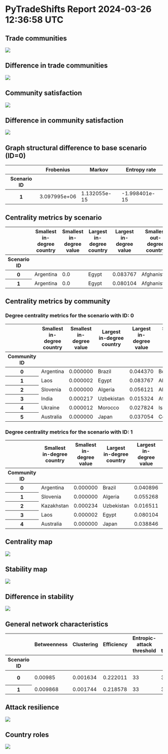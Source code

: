 # PyTradeShifts Report 2024-03-26 12:36:58 UTC

  

## Trade communities

![](figs/trade_communities.png)

## Difference in trade communities

![](figs/community_diff.png)

## Community satisfaction

![](figs/community_satisfaction.png)

## Difference in community satisfaction

![](figs/community_satisfaction_diff.png)

## Graph structural difference to base scenario (ID=0)

<table class="dataframe" data-border="1">
<thead>
<tr class="header" style="text-align: center;">
<th></th>
<th>Frobenius</th>
<th>Markov</th>
<th>Entropy rate</th>
</tr>
<tr class="odd">
<th>Scenario ID</th>
<th></th>
<th></th>
<th></th>
</tr>
</thead>
<tbody>
<tr class="odd">
<th>1</th>
<td>3.097995e+06</td>
<td>1.132055e-15</td>
<td>-1.998401e-15</td>
</tr>
</tbody>
</table>

## Centrality metrics by scenario

<table class="dataframe" data-border="1">
<thead>
<tr class="header" style="text-align: center;">
<th></th>
<th>Smallest in-degree country</th>
<th>Smallest in-degree value</th>
<th>Largest in-degree country</th>
<th>Largest in-degree value</th>
<th>Smallest out-degree country</th>
<th>Smallest out-degree value</th>
<th>Largest out-degree country</th>
<th>Largest out-degree value</th>
</tr>
<tr class="odd">
<th>Scenario ID</th>
<th></th>
<th></th>
<th></th>
<th></th>
<th></th>
<th></th>
<th></th>
<th></th>
</tr>
</thead>
<tbody>
<tr class="odd">
<th>0</th>
<td>Argentina</td>
<td>0.0</td>
<td>Egypt</td>
<td>0.083767</td>
<td>Afghanistan</td>
<td>0.0</td>
<td>Russia</td>
<td>0.250466</td>
</tr>
<tr class="even">
<th>1</th>
<td>Argentina</td>
<td>0.0</td>
<td>Egypt</td>
<td>0.080104</td>
<td>Afghanistan</td>
<td>0.0</td>
<td>Russia</td>
<td>0.233300</td>
</tr>
</tbody>
</table>

## Centrality metrics by community

### Degree centrality metrics for the scenario with ID: 0

<table class="dataframe" data-border="1">
<thead>
<tr class="header" style="text-align: center;">
<th></th>
<th>Smallest in-degree country</th>
<th>Smallest in-degree value</th>
<th>Largest in-degree country</th>
<th>Largest in-degree value</th>
<th>Smallest out-degree country</th>
<th>Smallest out-degree value</th>
<th>Largest out-degree country</th>
<th>Largest out-degree value</th>
</tr>
<tr class="odd">
<th>Community ID</th>
<th></th>
<th></th>
<th></th>
<th></th>
<th></th>
<th></th>
<th></th>
<th></th>
</tr>
</thead>
<tbody>
<tr class="odd">
<th>0</th>
<td>Argentina</td>
<td>0.000000</td>
<td>Brazil</td>
<td>0.044370</td>
<td>Bolivia</td>
<td>0.0</td>
<td>Argentina</td>
<td>0.069987</td>
</tr>
<tr class="even">
<th>1</th>
<td>Laos</td>
<td>0.000002</td>
<td>Egypt</td>
<td>0.083767</td>
<td>Albania</td>
<td>0.0</td>
<td>Russia</td>
<td>0.250466</td>
</tr>
<tr class="odd">
<th>2</th>
<td>Slovenia</td>
<td>0.000000</td>
<td>Algeria</td>
<td>0.056121</td>
<td>Algeria</td>
<td>0.0</td>
<td>France</td>
<td>0.113239</td>
</tr>
<tr class="even">
<th>3</th>
<td>India</td>
<td>0.000217</td>
<td>Uzbekistan</td>
<td>0.015324</td>
<td>Afghanistan</td>
<td>0.0</td>
<td>Kazakhstan</td>
<td>0.040950</td>
</tr>
<tr class="odd">
<th>4</th>
<td>Ukraine</td>
<td>0.000012</td>
<td>Morocco</td>
<td>0.027824</td>
<td>Israel</td>
<td>0.0</td>
<td>Ukraine</td>
<td>0.072740</td>
</tr>
<tr class="even">
<th>5</th>
<td>Australia</td>
<td>0.000000</td>
<td>Japan</td>
<td>0.037054</td>
<td>Colombia</td>
<td>0.0</td>
<td>Canada</td>
<td>0.117273</td>
</tr>
</tbody>
</table>

### Degree centrality metrics for the scenario with ID: 1

<table class="dataframe" data-border="1">
<thead>
<tr class="header" style="text-align: center;">
<th></th>
<th>Smallest in-degree country</th>
<th>Smallest in-degree value</th>
<th>Largest in-degree country</th>
<th>Largest in-degree value</th>
<th>Smallest out-degree country</th>
<th>Smallest out-degree value</th>
<th>Largest out-degree country</th>
<th>Largest out-degree value</th>
</tr>
<tr class="odd">
<th>Community ID</th>
<th></th>
<th></th>
<th></th>
<th></th>
<th></th>
<th></th>
<th></th>
<th></th>
</tr>
</thead>
<tbody>
<tr class="odd">
<th>0</th>
<td>Argentina</td>
<td>0.000000</td>
<td>Brazil</td>
<td>0.040896</td>
<td>Bolivia</td>
<td>0.0</td>
<td>Argentina</td>
<td>0.064897</td>
</tr>
<tr class="even">
<th>1</th>
<td>Slovenia</td>
<td>0.000000</td>
<td>Algeria</td>
<td>0.055268</td>
<td>Algeria</td>
<td>0.0</td>
<td>France</td>
<td>0.113817</td>
</tr>
<tr class="odd">
<th>2</th>
<td>Kazakhstan</td>
<td>0.000234</td>
<td>Uzbekistan</td>
<td>0.016511</td>
<td>Afghanistan</td>
<td>0.0</td>
<td>Kazakhstan</td>
<td>0.044162</td>
</tr>
<tr class="even">
<th>3</th>
<td>Laos</td>
<td>0.000002</td>
<td>Egypt</td>
<td>0.080104</td>
<td>Albania</td>
<td>0.0</td>
<td>Russia</td>
<td>0.233300</td>
</tr>
<tr class="odd">
<th>4</th>
<td>Australia</td>
<td>0.000000</td>
<td>Japan</td>
<td>0.038846</td>
<td>Colombia</td>
<td>0.0</td>
<td>Canada</td>
<td>0.109012</td>
</tr>
</tbody>
</table>

## Centrality map

![](figs/centrality_map.png)

## Stability map

![](figs/node_stability.png)

## Difference in stability

![](figs/node_stability_diff.png)

## General network characteristics

<table class="dataframe" data-border="1">
<thead>
<tr class="header" style="text-align: center;">
<th></th>
<th>Betweenness</th>
<th>Clustering</th>
<th>Efficiency</th>
<th>Entropic-attack threshold</th>
<th>Export-attack threshold</th>
<th>Random-attack threshold</th>
<th>Stability</th>
</tr>
<tr class="odd">
<th>Scenario ID</th>
<th></th>
<th></th>
<th></th>
<th></th>
<th></th>
<th></th>
<th></th>
</tr>
</thead>
<tbody>
<tr class="odd">
<th>0</th>
<td>0.00985</td>
<td>0.001634</td>
<td>0.222011</td>
<td>33</td>
<td>34</td>
<td>1e+02 +/- 1.7</td>
<td>0.000137</td>
</tr>
<tr class="even">
<th>1</th>
<td>0.009868</td>
<td>0.001744</td>
<td>0.218578</td>
<td>33</td>
<td>34</td>
<td>96 +/- 2</td>
<td>0.000141</td>
</tr>
</tbody>
</table>

## Attack resilience

![](figs/attack_resilience.png)

## Country roles

![](figs/country_roles.png)
